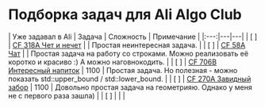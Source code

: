 # Подборка задач для Ali Algo Club

| Уже задавал в Ali | Задача | Сложность | Примечание |
|:---:|---|---|
| [ ] | [CF 318A Чет и нечет](https://codeforces.com/problemset/problem/318/A) |  | Простая неинтересная задача. |
| [ ] | [CF 58A Чат](https://codeforces.com/problemset/problem/58/A) |  | Простая задача на работу со строками.  Можно реализовать её коротко и красиво :) А можно наговнокодить. |
| [ ] | [CF 706B Интересный напиток](https://codeforces.com/problemset/problem/706/B) | 1100 | Простая задача. Но полезная - можно показать std::upper_bound / std::lower_bound. |
| [ ] | [CF 270A Завидный забор](https://codeforces.com/problemset/problem/270/A) | 1100 | Довольно простая задача на геометрияю. Однако у меня не с первого раза зашла) |
| [ ] | []() |  |
